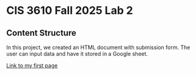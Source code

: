 # CIS 3610 Fall 2025 Lab 2
## Content Structure 

In this project, we created an HTML document with submission form. The user can input data and have it stored in a Google sheet.

[Link to my first page](https://leodgrr.github.io/fall2025_lab2_LDAG/)
